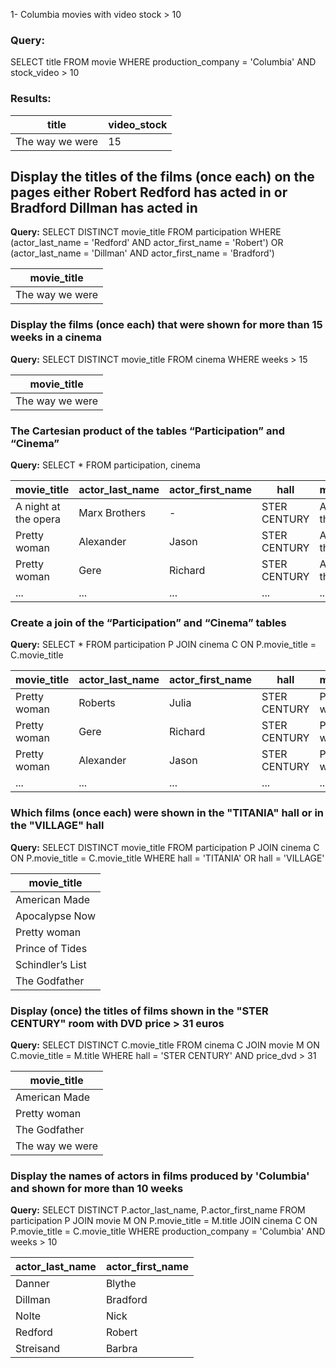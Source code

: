 1- Columbia movies with video stock > 10
### Query: ###
SELECT title
FROM movie
WHERE production_company = 'Columbia' AND stock_video > 10
### Results: ###
| title             | video_stock |
|-------------------|------------|
| The way we were   | 15         |

## Display the titles of the films (once each) on the pages either Robert Redford has acted in or Bradford Dillman has acted in
**Query:**
SELECT DISTINCT movie_title
FROM participation
WHERE (actor_last_name = 'Redford' AND actor_first_name = 'Robert') 
   OR (actor_last_name = 'Dillman' AND actor_first_name = 'Bradford')

| movie_title      |
|------------------|
| The way we were  |

### Display the films (once each) that were shown for more than 15 weeks in a cinema
**Query:**
SELECT DISTINCT movie_title
FROM cinema
WHERE weeks > 15

| movie_title      |
|------------------|
| The way we were  |

### The Cartesian product of the tables “Participation” and “Cinema”
**Query:**
SELECT *
FROM participation, cinema

| movie_title           | actor_last_name | actor_first_name | hall         | movie_title_          | weeks |
|-----------------------|----------------|-----------------|-------------|----------------------|-------|
| A night at the opera  | Marx Brothers  | -               | STER CENTURY| A night in the opera  | 24    |
| Pretty woman          | Alexander      | Jason           | STER CENTURY| A night in the opera  | 24    |
| Pretty woman          | Gere           | Richard         | STER CENTURY| A night in the opera  | 24    |
| ...                   | ...            | ...             | ...         | ...                  | ...   |

### Create a join of the “Participation” and “Cinema” tables
**Query:**
SELECT *
FROM participation P
JOIN cinema C ON P.movie_title = C.movie_title

| movie_title      | actor_last_name | actor_first_name | hall         | movie_title_    | weeks |
|------------------|----------------|-----------------|-------------|----------------|-------|
| Pretty woman     | Roberts        | Julia           | STER CENTURY| Pretty woman   | 35    |
| Pretty woman     | Gere           | Richard         | STER CENTURY| Pretty woman   | 35    |
| Pretty woman     | Alexander      | Jason           | STER CENTURY| Pretty woman   | 35    |
| ...              | ...            | ...             | ...         | ...            | ...   |

### Which films (once each) were shown in the "TITANIA" hall or in the "VILLAGE" hall
**Query:**
SELECT DISTINCT movie_title
FROM participation P
JOIN cinema C ON P.movie_title = C.movie_title
WHERE hall = 'TITANIA' OR hall = 'VILLAGE'

| movie_title       |
|------------------|
| American Made     |
| Apocalypse Now    |
| Pretty woman      |
| Prince of Tides   |
| Schindler’s List  |
| The Godfather     |

### Display (once) the titles of films shown in the "STER CENTURY" room with DVD price > 31 euros
**Query:**
SELECT DISTINCT C.movie_title
FROM cinema C
JOIN movie M ON C.movie_title = M.title
WHERE hall = 'STER CENTURY' AND price_dvd > 31

| movie_title      |
|------------------|
| American Made    |
| Pretty woman     |
| The Godfather    |
| The way we were  |

### Display the names of actors in films produced by 'Columbia' and shown for more than 10 weeks
**Query:**
SELECT DISTINCT P.actor_last_name, P.actor_first_name
FROM participation P
JOIN movie M ON P.movie_title = M.title
JOIN cinema C ON P.movie_title = C.movie_title
WHERE production_company = 'Columbia' AND weeks > 10

| actor_last_name  | actor_first_name |
|-----------------|-----------------|
| Danner          | Blythe          |
| Dillman         | Bradford        |
| Nolte           | Nick            |
| Redford         | Robert          |
| Streisand       | Barbra          |
